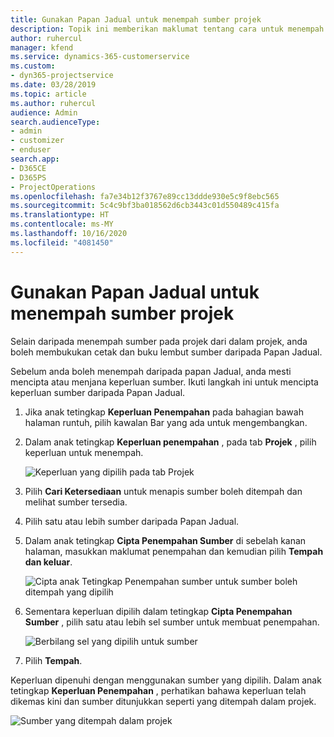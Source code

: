 ```yaml
---
title: Gunakan Papan Jadual untuk menempah sumber projek
description: Topik ini memberikan maklumat tentang cara untuk menempah sumber.
author: ruhercul
manager: kfend
ms.service: dynamics-365-customerservice
ms.custom:
- dyn365-projectservice
ms.date: 03/28/2019
ms.topic: article
ms.author: ruhercul
audience: Admin
search.audienceType:
- admin
- customizer
- enduser
search.app:
- D365CE
- D365PS
- ProjectOperations
ms.openlocfilehash: fa7e34b12f3767e89cc13ddde930e5c9f8ebc565
ms.sourcegitcommit: 5c4c9bf3ba018562d6cb3443c01d550489c415fa
ms.translationtype: HT
ms.contentlocale: ms-MY
ms.lasthandoff: 10/16/2020
ms.locfileid: "4081450"
---
```

# <a name="use-the-schedule-board-to-book-project-resources"></a>Gunakan Papan Jadual untuk menempah sumber projek

Selain daripada menempah sumber pada projek dari dalam projek, anda boleh membukukan cetak dan buku lembut sumber daripada Papan Jadual.

Sebelum anda boleh menempah daripada papan Jadual, anda mesti mencipta atau menjana keperluan sumber. Ikuti langkah ini untuk mencipta keperluan sumber daripada Papan Jadual.

1. Jika anak tetingkap **Keperluan Penempahan** pada bahagian bawah halaman runtuh, pilih kawalan Bar yang ada untuk mengembangkan.
2. Dalam anak tetingkap **Keperluan penempahan** , pada tab **Projek** , pilih keperluan untuk menempah.

    ![Keperluan yang dipilih pada tab Projek](media/Resource-Management-image73.png)

3. Pilih **Cari Ketersediaan** untuk menapis sumber boleh ditempah dan melihat sumber tersedia. 
4. Pilih satu atau lebih sumber daripada Papan Jadual. 
5. Dalam anak tetingkap **Cipta Penempahan Sumber** di sebelah kanan halaman, masukkan maklumat penempahan dan kemudian pilih **Tempah dan keluar**.

    ![Cipta anak Tetingkap Penempahan sumber untuk sumber boleh ditempah yang dipilih](media/Resource-Management-image74.png)

6. Sementara keperluan dipilih dalam tetingkap **Cipta Penempahan Sumber** , pilih satu atau lebih sel sumber untuk membuat penempahan.

    ![Berbilang sel yang dipilih untuk sumber](media/Resource-Management-image75.png)

7. Pilih **Tempah**.

Keperluan dipenuhi dengan menggunakan sumber yang dipilih. Dalam anak tetingkap **Keperluan Penempahan** , perhatikan bahawa keperluan telah dikemas kini dan sumber ditunjukkan seperti yang ditempah dalam projek.

![Sumber yang ditempah dalam projek](media/Resource-Management-image76.png)
